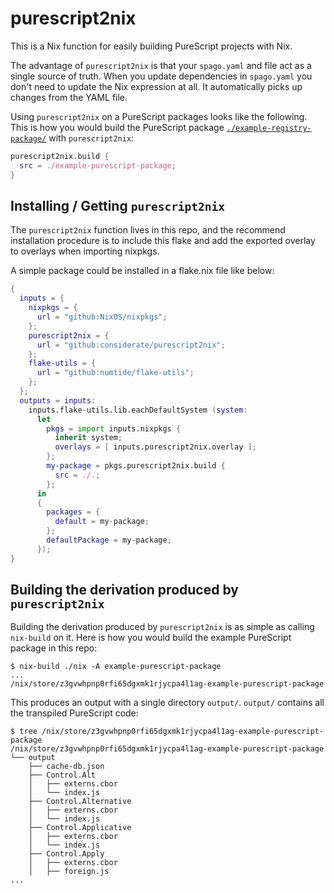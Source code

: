 # purescript2nix

This is a Nix function for easily building PureScript projects with Nix.

The advantage of `purescript2nix` is that your `spago.yaml` and file act as a
single source of truth.  When you update dependencies in `spago.yaml` you don't
need to update the Nix expression at all.  It automatically picks up changes
from the YAML file.

Using `purescript2nix` on a PureScript packages looks like the
following. This is how you would build the PureScript package
[`./example-registry-package/`](./example-registry-package/)
with `purescript2nix`:


```nix
purescript2nix.build {
  src = ./example-purescript-package;
}
```

## Installing / Getting `purescript2nix`

The `purescript2nix` function lives in this repo, and the recommend installation procedure is to include this flake and add the exported overlay to overlays when importing nixpkgs.

A simple package could be installed in a flake.nix file like below:

```nix
{
  inputs = {
    nixpkgs = {
      url = "github:NixOS/nixpkgs";
    };
    purescript2nix = {
      url = "github:considerate/purescript2nix";
    };
    flake-utils = {
      url = "github:numtide/flake-utils";
    };
  };
  outputs = inputs:
    inputs.flake-utils.lib.eachDefaultSystem (system:
      let
        pkgs = import inputs.nixpkgs {
          inherit system;
          overlays = [ inputs.purescript2nix.overlay ];
        };
        my-package = pkgs.purescript2nix.build {
          src = ./.;
        };
      in
      {
        packages = {
          default = my-package;
        };
        defaultPackage = my-package;
      });
}
```

## Building the derivation produced by `purescript2nix`

Building the derivation produced by `purescript2nix` is as simple as calling
`nix-build` on it.  Here is how you would build the example PureScript package
in this repo:

```console
$ nix-build ./nix -A example-purescript-package
...
/nix/store/z3gvwhpnp0rfi65dgxmk1rjycpa4l1ag-example-purescript-package
```

This produces an output with a single directory `output/`.  `output/` contains
all the transpiled PureScript code:

```console
$ tree /nix/store/z3gvwhpnp0rfi65dgxmk1rjycpa4l1ag-example-purescript-package
/nix/store/z3gvwhpnp0rfi65dgxmk1rjycpa4l1ag-example-purescript-package
└── output
    ├── cache-db.json
    ├── Control.Alt
    │   ├── externs.cbor
    │   └── index.js
    ├── Control.Alternative
    │   ├── externs.cbor
    │   └── index.js
    ├── Control.Applicative
    │   ├── externs.cbor
    │   └── index.js
    ├── Control.Apply
    │   ├── externs.cbor
    │   ├── foreign.js
...
```

